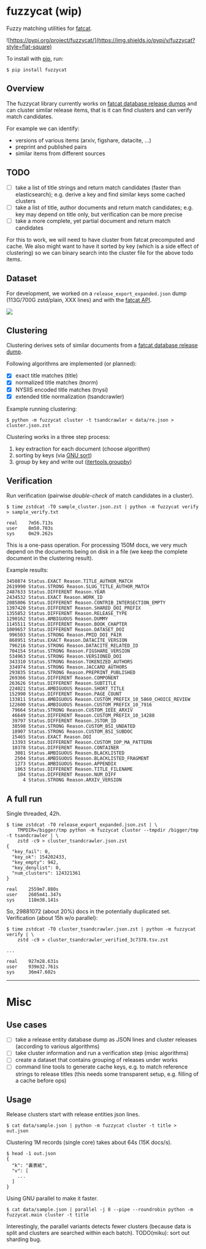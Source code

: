 # fuzzycat (wip)

Fuzzy matching utilities for [fatcat](https://fatcat.wiki).

![https://pypi.org/project/fuzzycat/](https://img.shields.io/pypi/v/fuzzycat?style=flat-square)

To install with [pip](https://pypi.org/project/pip/), run:

```
$ pip install fuzzycat
```

## Overview

The fuzzycat library currently works on [fatcat database release
dumps](https://archive.org/details/fatcat_snapshots_and_exports?&sort=-publicdate)
and can cluster similar release items, that is it can find clusters and can
verify match candidates.

For example we can identify:

* versions of various items (arxiv, figshare, datacite, ...)
* preprint and published pairs
* similar items from different sources

## TODO

* [ ] take a list of title strings and return match candidates (faster than
  elasticsearch); e.g. derive a key and find similar keys some cached clusters
* [ ] take a list of title, author documents and return match candidates; e.g.
  key may depend on title only, but verification can be more precise
* [ ] take a more complete, yet partial document and return match candidates

For this to work, we will need to have cluster from fatcat precomputed and
cache. We also might want to have it sorted by key (which is a side effect of
clustering) so we can binary search into the cluster file for the above todo
items.

## Dataset

For development, we worked on a `release_export_expanded.json` dump (113G/700G
zstd/plain, XXX lines) and with the [fatcat API](https://api.fatcat.wiki/).

![](notes/steps.png)

## Clustering

Clustering derives sets of similar documents from a [fatcat database release
dump](https://archive.org/details/fatcat_snapshots_and_exports?&sort=-publicdate).

Following algorithms are implemented (or planned):

* [x] exact title matches (title)
* [x] normalized title matches (tnorm)
* [x] NYSIIS encoded title matches (tnysi)
* [x] extended title normalization (tsandcrawler)

Example running clustering:

```
$ python -m fuzzycat cluster -t tsandcrawler < data/re.json > cluster.json.zst
```

Clustering works in a three step process:

1. key extraction for each document (choose algorithm)
2. sorting by keys (via [GNU sort](https://www.gnu.org/software/coreutils/manual/html_node/sort-invocation.html))
3. group by key and write out ([itertools.groupby](https://docs.python.org/3/library/itertools.html#itertools.groupby))

## Verification

Run verification (pairwise *double-check* of match candidates in a cluster).

```
$ time zstdcat -T0 sample_cluster.json.zst | python -m fuzzycat verify > sample_verify.txt

real    7m56.713s
user    8m50.703s
sys     0m29.262s
```

This is a one-pass operation. For processing 150M docs, we very much depend on
the documents being on disk in a file (we keep the complete document in the
clustering result).

Example results:

```
3450874 Status.EXACT Reason.TITLE_AUTHOR_MATCH
2619990 Status.STRONG Reason.SLUG_TITLE_AUTHOR_MATCH
2487633 Status.DIFFERENT Reason.YEAR
2434532 Status.EXACT Reason.WORK_ID
2085006 Status.DIFFERENT Reason.CONTRIB_INTERSECTION_EMPTY
1397420 Status.DIFFERENT Reason.SHARED_DOI_PREFIX
1355852 Status.DIFFERENT Reason.RELEASE_TYPE
1290162 Status.AMBIGUOUS Reason.DUMMY
1145511 Status.DIFFERENT Reason.BOOK_CHAPTER
1009657 Status.DIFFERENT Reason.DATASET_DOI
 996503 Status.STRONG Reason.PMID_DOI_PAIR
 868951 Status.EXACT Reason.DATACITE_VERSION
 796216 Status.STRONG Reason.DATACITE_RELATED_ID
 704154 Status.STRONG Reason.FIGSHARE_VERSION
 534963 Status.STRONG Reason.VERSIONED_DOI
 343310 Status.STRONG Reason.TOKENIZED_AUTHORS
 334974 Status.STRONG Reason.JACCARD_AUTHORS
 293835 Status.STRONG Reason.PREPRINT_PUBLISHED
 269366 Status.DIFFERENT Reason.COMPONENT
 263626 Status.DIFFERENT Reason.SUBTITLE
 224021 Status.AMBIGUOUS Reason.SHORT_TITLE
 152990 Status.DIFFERENT Reason.PAGE_COUNT
 133811 Status.AMBIGUOUS Reason.CUSTOM_PREFIX_10_5860_CHOICE_REVIEW
 122600 Status.AMBIGUOUS Reason.CUSTOM_PREFIX_10_7916
  79664 Status.STRONG Reason.CUSTOM_IEEE_ARXIV
  46649 Status.DIFFERENT Reason.CUSTOM_PREFIX_10_14288
  39797 Status.DIFFERENT Reason.JSTOR_ID
  38598 Status.STRONG Reason.CUSTOM_BSI_UNDATED
  18907 Status.STRONG Reason.CUSTOM_BSI_SUBDOC
  15465 Status.EXACT Reason.DOI
  13393 Status.DIFFERENT Reason.CUSTOM_IOP_MA_PATTERN
  10378 Status.DIFFERENT Reason.CONTAINER
   3081 Status.AMBIGUOUS Reason.BLACKLISTED
   2504 Status.AMBIGUOUS Reason.BLACKLISTED_FRAGMENT
   1273 Status.AMBIGUOUS Reason.APPENDIX
   1063 Status.DIFFERENT Reason.TITLE_FILENAME
    104 Status.DIFFERENT Reason.NUM_DIFF
      4 Status.STRONG Reason.ARXIV_VERSION
```

## A full run

Single threaded, 42h.

```
$ time zstdcat -T0 release_export_expanded.json.zst | \
    TMPDIR=/bigger/tmp python -m fuzzycat cluster --tmpdir /bigger/tmp -t tsandcrawler | \
    zstd -c9 > cluster_tsandcrawler.json.zst
{
  "key_fail": 0,
  "key_ok": 154202433,
  "key_empty": 942,
  "key_denylist": 0,
  "num_clusters": 124321361
}

real    2559m7.880s
user    2605m41.347s
sys     118m38.141s
```

So, 29881072 (about 20%) docs in the potentially duplicated set. Verification (about 15h w/o parallel):

```
$ time zstdcat -T0 cluster_tsandcrawler.json.zst | python -m fuzzycat verify | \
    zstd -c9 > cluster_tsandcrawler_verified_3c7378.tsv.zst

...

real    927m28.631s
user    939m32.761s
sys     36m47.602s
```

----

# Misc

## Use cases

* [ ] take a release entity database dump as JSON lines and cluster releases
  (according to various algorithms)
* [ ] take cluster information and run a verification step (misc algorithms)
* [ ] create a dataset that contains grouping of releases under works
* [ ] command line tools to generate cache keys, e.g. to match reference
  strings to release titles (this needs some transparent setup, e.g. filling of
a cache before ops)

## Usage

Release clusters start with release entities json lines.

```shell
$ cat data/sample.json | python -m fuzzycat cluster -t title > out.json
```

Clustering 1M records (single core) takes about 64s (15K docs/s).

```shell
$ head -1 out.json
{
  "k": "裏表紙",
  "v": [
    ...
  ]
}
```

Using GNU parallel to make it faster.

```
$ cat data/sample.json | parallel -j 8 --pipe --roundrobin python -m fuzzycat.main cluster -t title
```

Interestingly, the parallel variants detects fewer clusters (because data is
split and clusters are searched within each batch). TODO(miku): sort out sharding bug.
